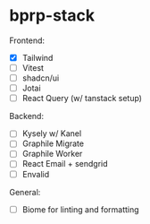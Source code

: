 # bprp-stack

Frontend:
- [x] Tailwind
- [ ] Vitest
- [ ] shadcn/ui
- [ ] Jotai
- [ ] React Query (w/ tanstack setup)

Backend:
- [ ] Kysely w/ Kanel
- [ ] Graphile Migrate
- [ ] Graphile Worker
- [ ] React Email + sendgrid
- [ ] Envalid

General:
- [ ] Biome for linting and formatting
